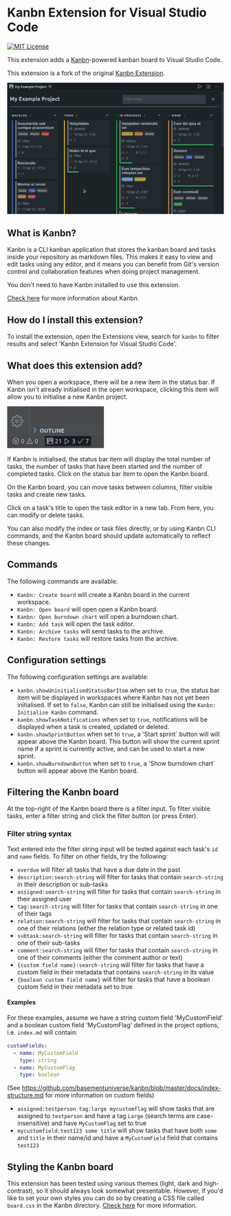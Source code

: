 # Kanbn Extension for Visual Studio Code

[![MIT License](https://img.shields.io/github/license/basementuniverse/vscode-kanbn?color=orange)](https://opensource.org/licenses/MIT)

This extension adds a [Kanbn](https://www.npmjs.com/package/@basementuniverse/kanbn)-powered kanban board to Visual Studio Code.

This extension is a fork of the original [Kanbn Extension](https://github.com/basementuniverse/vscode-kanbn).

![Kanbn](docs/preview.gif "Kanbn")

## What is Kanbn?

Kanbn is a CLI kanban application that stores the kanban board and tasks inside your repository as markdown files. This makes it easy to view and edit tasks using any editor, and it means you can benefit from Git's version control and collaboration features when doing project management.

You don't need to have Kanbn installed to use this extension.

[Check here](https://www.npmjs.com/package/@basementuniverse/kanbn) for more information about Kanbn.

## How do I install this extension?

To install the extension, open the Extensions view, search for `kanbn` to filter results and select 'Kanbn Extension for Visual Studio Code'.

## What does this extension add?

When you open a workspace, there will be a new item in the status bar. If Kanbn isn't already initialised in the open workspace, clicking this item will allow you to initialise a new Kanbn project.

![Kanbn status bar item](docs/status-bar-item.png "Kanbn status bar item")

If Kanbn is initialised, the status bar item will display the total number of tasks, the number of tasks that have been started and the number of completed tasks. Click on the status bar item to open the Kanbn board.

On the Kanbn board, you can move tasks between columns, filter visible tasks and create new tasks.

Click on a task's title to open the task editor in a new tab. From here, you can modify or delete tasks.

You can also modify the index or task files directly, or by using Kanbn CLI commands, and the Kanbn board should update automatically to reflect these changes.

## Commands

The following commands are available:

- `Kanbn: Create board` will create a Kanbn board in the current workspace.
- `Kanbn: Open board` will open open a Kanbn board.
- `Kanbn: Open burndown chart` will open a burndown chart.
- `Kanbn: Add task` will open the task editor.
- `Kanbn: Archive tasks` will send tasks to the archive.
- `Kanbn: Restore tasks` will restore tasks from the archive.

## Configuration settings

The following configuration settings are available:

- `kanbn.showUninitialisedStatusBarItem` when set to `true`, the status bar item will be displayed in workspaces where Kanbn has not yet been initialised. If set to `false`, Kanbn can still be initialised using the `Kanbn: Initialise Kanbn` command.
- `kanbn.showTaskNotifications` when set to `true`, notifications will be displayed when a task is created, updated or deleted.
- `kanbn.showSprintButton` when set to `true`, a 'Start sprint` button will will appear above the Kanbn board. This button will show the current sprint name if a sprint is currently active, and can be used to start a new sprint.
- `kanbn.showBurndownButton` when set to `true`, a 'Show burndown chart` button will appear above the Kanbn board.

## Filtering the Kanbn board

At the top-right of the Kanbn board there is a filter input. To filter visible tasks, enter a filter string and click the filter button (or press Enter).

### Filter string syntax

Text entered into the filter string input will be tested against each task's `id` and `name` fields. To filter on other fields, try the following:

- `overdue` will filter all tasks that have a due date in the past
- `description:search-string` will filter for tasks that contain `search-string` in their description or sub-tasks
- `assigned:search-string` will filter for tasks that contain `search-string` in their assigned user
- `tag:search-string` will filter for tasks that contain `search-string` in one of their tags
- `relation:search-string` will filter for tasks that contain `search-string` in one of their relations (either the relation type or related task id)
- `subtask:search-string` will filter for tasks that contain `search-string` in one of their sub-tasks
- `comment:search-string` will filter for tasks that contain `search-string` in one of their comments (either the comment author or text)
- `{custom field name}:search-string` will filter for tasks that have a custom field in their metadata that contains `search-string` in its value
- `{boolean custom field name}` will filter for tasks that have a boolean custom field in their metadata set to true

#### Examples

For these examples, assume we have a string custom field 'MyCustomField' and a boolean custom field 'MyCustomFlag' defined in the project options, i.e. `index.md` will contain:
```yaml
customFields:
  - name: MyCustomField
    type: string
  - name: MyCustomFlag
    type: boolean
```

(See https://github.com/basementuniverse/kanbn/blob/master/docs/index-structure.md for more information on custom fields)

- `assigned:testperson tag:large mycustomflag` will show tasks that are assigned to `testperson` and have a tag `Large` (search terms are case-insensitive) and have `MyCustomFlag` set to true
- `mycustomfield:test123 some title` will show tasks that have both `some` and `title` in their name/id and have a `MyCustomField` field that contains `test123`

## Styling the Kanbn board

This extension has been tested using various themes (light, dark and high-contrast), so it should always look somewhat presentable. However, if you'd like to set your own styles you can do so by creating a CSS file called `board.css` in the Kanbn directory. [Check here](docs/styles.md) for more information.
